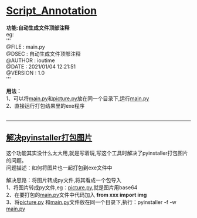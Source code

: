 # **[Script_Annotation](https://github.com/ioutime/Tools)**<br>

**功能:自动生成文件顶部注释**<br>
     eg:<br>'''<br>
        @FILE    :   main.py<br>
        @DSEC    :   自动生成文件顶部注释<br>
        @AUTHOR  :   ioutime<br>
        @DATE    :   2021/01/04  12:21:51<br>
        @VERSION :   1.0<br>
        '''<br>

**用法：** <br>
    1、可以将[main.py](https://github.com/ioutime/Tools/Script_Annotation/blob/master/main.py)和[picture.py](https://github.com/ioutime/Tools/Script_Annotation/blob/master/picture.py)放在同一个目录下,运行[main.py](https://github.com/ioutime/Tools/Script_Annotation/blob/master/main.py)<br>
    2、直接运行打包结果里的exe程序<br>
<br>

***
## [解决pyinstaller打包图片]()

这个功能其实没什么太大用,就是写着玩,写这个工具时解决了pyinstaller打包图片的问题。<br>
问题描述：如何将图片也一起打包到exe文件中<br>

解决思路：将图片转成py文件,将其看成一个包导入<br>
    1、将图片转成py文件,eg：[picture.py](https://github.com/ioutime/Tools/Script_Annotation/blob/master/picture.py),就是图片用base64<br>
    2、在要打包的[main.py](https://github.com/ioutime/Tools/Script_Annotation/blob/master/main.py)文件中代码加入 **from xxx import img**<br>
    3、将[picture.py](https://github.com/ioutime/Tools/Script_Annotation/blob/master/picture.py) 和[main.py](https://github.com/ioutime/Tools/Script_Annotation/blob/master/main.py)文件放在同一个目录下,执行：pyinstaller -f -w [main.py](https://github.com/ioutime/Tools/Script_Annotation/blob/master/main.py)